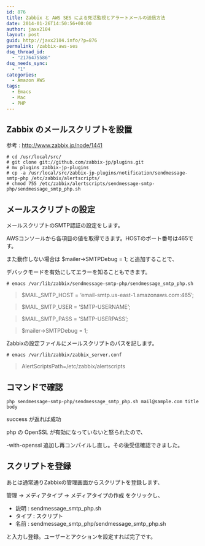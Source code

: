 ```yaml
---
id: 876
title: Zabbix と AWS SES による死活監視とアラートメールの送信方法
date: 2014-01-26T14:50:56+00:00
author: jaxx2104
layout: post
guid: http://jaxx2104.info/?p=876
permalink: /zabbix-aws-ses
dsq_thread_id:
  - "2176475586"
dsq_needs_sync:
  - "1"
categories:
  - Amazon AWS
tags:
  - Emacs
  - Mac
  - PHP
---
```

## Zabbix のメールスクリプトを設置

参考 : http://www.zabbix.jp/node/1441

```
# cd /usr/local/src/
# git clone git://github.com/zabbix-jp/plugins.git
# mv plugins zabbix-jp-plugins
# cp -a /usr/local/src/zabbix-jp-plugins/notification/sendmessage-smtp-php /etc/zabbix/alertscripts/
# chmod 755 /etc/zabbix/alertscripts/sendmessage-smtp-php/sendmessage_smtp_php.sh
```

## メールスクリプトの設定

メールスクリプトのSMTP認証の設定をします。
  
AWSコンソールから各項目の値を取得できます。HOSTのポート番号は465です。
  
また動作しない場合は $mailer->SMTPDebug = 1; と追加することで、
  
デバックモードを有効にしてエラーを知ることもできます。

```
# emacs /var/lib/zabbix/sendmessage-smtp-php/sendmessage_smtp_php.sh
```

> $MAIL\_SMTP\_HOST = &#8216;email-smtp.us-east-1.amazonaws.com:465&#8217;;
  
> $MAIL\_SMTP\_USER = &#8216;SMTP-USERNAME&#8217;;
  
> $MAIL\_SMTP\_PASS = &#8216;SMTP-USERPASS&#8217;;
  
> $mailer->SMTPDebug = 1; 

Zabbixの設定ファイルにメールスクリプトのパスを記します。

```
# emacs /var/lib/zabbix/zabbix_server.conf
```

> AlertScriptsPath=/etc/zabbix/alertscripts 

## コマンドで確認

```
php sendmessage-smtp-php/sendmessage_smtp_php.sh mail@sample.com title body
```

success が返れば成功
  
php の OpenSSL が有効になっていないと怒られたので、
  
-with-openssl 追加し再コンパイルし直し。その後受信確認できました。

## スクリプトを登録

あとは通常通りZabbixの管理画面からスクリプトを登録します、
  
管理 -> メディアタイプ -> メディアタイプの作成 をクリックし、

  * 説明 : sendmessage\_smtp\_php.sh
  * タイプ : スクリプト
  * 名前 : sendmessage\_smtp\_php/sendmessage\_smtp\_php.sh

と入力し登録。ユーザーとアクションを設定すれば完了です。